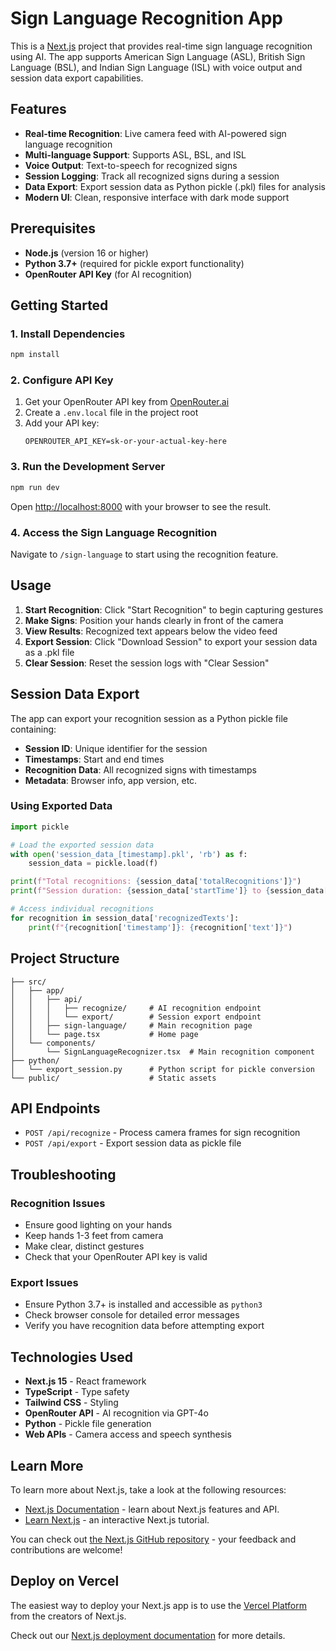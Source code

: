 # Sign Language Recognition App

This is a [Next.js](https://nextjs.org) project that provides real-time sign language recognition using AI. The app supports American Sign Language (ASL), British Sign Language (BSL), and Indian Sign Language (ISL) with voice output and session data export capabilities.

## Features

- **Real-time Recognition**: Live camera feed with AI-powered sign language recognition
- **Multi-language Support**: Supports ASL, BSL, and ISL
- **Voice Output**: Text-to-speech for recognized signs
- **Session Logging**: Track all recognized signs during a session
- **Data Export**: Export session data as Python pickle (.pkl) files for analysis
- **Modern UI**: Clean, responsive interface with dark mode support

## Prerequisites

- **Node.js** (version 16 or higher)
- **Python 3.7+** (required for pickle export functionality)
- **OpenRouter API Key** (for AI recognition)

## Getting Started

### 1. Install Dependencies

```bash
npm install
```

### 2. Configure API Key

1. Get your OpenRouter API key from [OpenRouter.ai](https://openrouter.ai)
2. Create a `.env.local` file in the project root
3. Add your API key:
   ```
   OPENROUTER_API_KEY=sk-or-your-actual-key-here
   ```

### 3. Run the Development Server

```bash
npm run dev
```

Open [http://localhost:8000](http://localhost:8000) with your browser to see the result.

### 4. Access the Sign Language Recognition

Navigate to `/sign-language` to start using the recognition feature.

## Usage

1. **Start Recognition**: Click "Start Recognition" to begin capturing gestures
2. **Make Signs**: Position your hands clearly in front of the camera
3. **View Results**: Recognized text appears below the video feed
4. **Export Session**: Click "Download Session" to export your session data as a .pkl file
5. **Clear Session**: Reset the session logs with "Clear Session"

## Session Data Export

The app can export your recognition session as a Python pickle file containing:

- **Session ID**: Unique identifier for the session
- **Timestamps**: Start and end times
- **Recognition Data**: All recognized signs with timestamps
- **Metadata**: Browser info, app version, etc.

### Using Exported Data

```python
import pickle

# Load the exported session data
with open('session_data_[timestamp].pkl', 'rb') as f:
    session_data = pickle.load(f)

print(f"Total recognitions: {session_data['totalRecognitions']}")
print(f"Session duration: {session_data['startTime']} to {session_data['endTime']}")

# Access individual recognitions
for recognition in session_data['recognizedTexts']:
    print(f"{recognition['timestamp']}: {recognition['text']}")
```

## Project Structure

```
├── src/
│   ├── app/
│   │   ├── api/
│   │   │   ├── recognize/     # AI recognition endpoint
│   │   │   └── export/        # Session export endpoint
│   │   ├── sign-language/     # Main recognition page
│   │   └── page.tsx           # Home page
│   └── components/
│       └── SignLanguageRecognizer.tsx  # Main recognition component
├── python/
│   └── export_session.py      # Python script for pickle conversion
└── public/                    # Static assets
```

## API Endpoints

- `POST /api/recognize` - Process camera frames for sign recognition
- `POST /api/export` - Export session data as pickle file

## Troubleshooting

### Recognition Issues
- Ensure good lighting on your hands
- Keep hands 1-3 feet from camera
- Make clear, distinct gestures
- Check that your OpenRouter API key is valid

### Export Issues
- Ensure Python 3.7+ is installed and accessible as `python3`
- Check browser console for detailed error messages
- Verify you have recognition data before attempting export

## Technologies Used

- **Next.js 15** - React framework
- **TypeScript** - Type safety
- **Tailwind CSS** - Styling
- **OpenRouter API** - AI recognition via GPT-4o
- **Python** - Pickle file generation
- **Web APIs** - Camera access and speech synthesis

## Learn More

To learn more about Next.js, take a look at the following resources:

- [Next.js Documentation](https://nextjs.org/docs) - learn about Next.js features and API.
- [Learn Next.js](https://nextjs.org/learn) - an interactive Next.js tutorial.

You can check out [the Next.js GitHub repository](https://github.com/vercel/next.js) - your feedback and contributions are welcome!

## Deploy on Vercel

The easiest way to deploy your Next.js app is to use the [Vercel Platform](https://vercel.com/new?utm_medium=default-template&filter=next.js&utm_source=create-next-app&utm_campaign=create-next-app-readme) from the creators of Next.js.

Check out our [Next.js deployment documentation](https://nextjs.org/docs/app/building-your-application/deploying) for more details.
